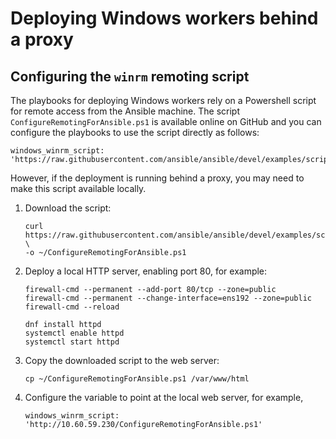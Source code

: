 # Deploying Windows workers behind a proxy

## Configuring the `winrm` remoting script

The playbooks for deploying Windows workers rely on a Powershell script for remote access from the Ansible machine. The script `ConfigureRemotingForAnsible.ps1` is available online on GitHub and you can configure the playbooks to use the script directly as follows:

```
windows_winrm_script: 'https://raw.githubusercontent.com/ansible/ansible/devel/examples/scripts/ConfigureRemotingForAnsible.ps1'
```

However, if the deployment is running behind a proxy, you may need to make this script available locally.

1.  Download the script:

    ```
    curl https://raw.githubusercontent.com/ansible/ansible/devel/examples/scripts/ConfigureRemotingForAnsible.ps1 \
    -o ~/ConfigureRemotingForAnsible.ps1
    ```

2.  Deploy a local HTTP server, enabling port 80, for example:

    ```
    firewall-cmd --permanent --add-port 80/tcp --zone=public
    firewall-cmd --permanent --change-interface=ens192 --zone=public
    firewall-cmd --reload

    dnf install httpd
    systemctl enable httpd
    systemctl start httpd
    ```

3.  Copy the downloaded script to the web server:

    ```
    cp ~/ConfigureRemotingForAnsible.ps1 /var/www/html
    ```

4.  Configure the variable to point at the local web server, for example,

    ```
    windows_winrm_script: 'http://10.60.59.230/ConfigureRemotingForAnsible.ps1'
    ```

